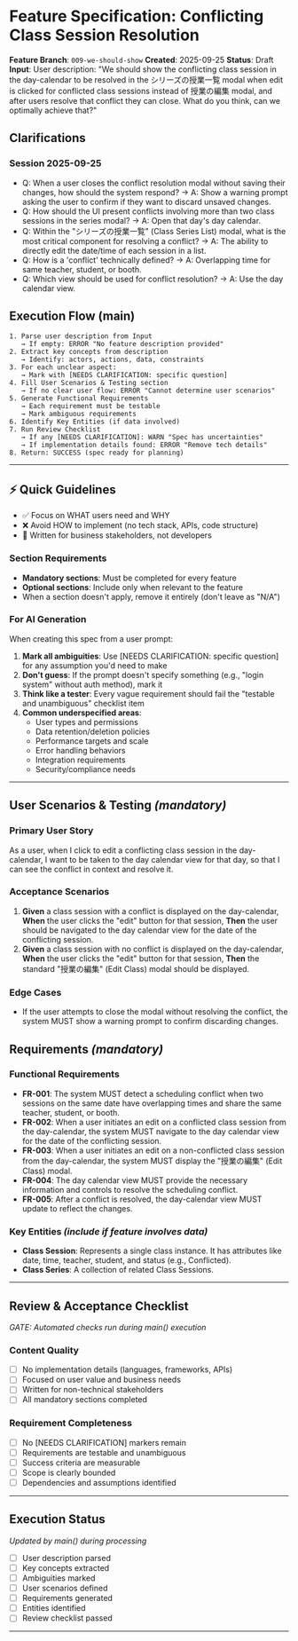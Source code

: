 # Feature Specification: Conflicting Class Session Resolution

**Feature Branch**: `009-we-should-show`
**Created**: 2025-09-25
**Status**: Draft
**Input**: User description: "We should show the conflicting class session in the day-calendar to be resolved in the シリーズの授業一覧 modal when edit is clicked for conflicted class sessions instead of 授業の編集 modal, and after users resolve that conflict they can close. What do you think, can we optimally achieve that?"

## Clarifications

### Session 2025-09-25
- Q: When a user closes the conflict resolution modal without saving their changes, how should the system respond? → A: Show a warning prompt asking the user to confirm if they want to discard unsaved changes.
- Q: How should the UI present conflicts involving more than two class sessions in the series modal? → A: Open that day's day calendar.
- Q: Within the "シリーズの授業一覧" (Class Series List) modal, what is the most critical component for resolving a conflict? → A: The ability to directly edit the date/time of each session in a list.
- Q: How is a 'conflict' technically defined? → A: Overlapping time for same teacher, student, or booth.
- Q: Which view should be used for conflict resolution? → A: Use the day calendar view.

## Execution Flow (main)
```
1. Parse user description from Input
   → If empty: ERROR "No feature description provided"
2. Extract key concepts from description
   → Identify: actors, actions, data, constraints
3. For each unclear aspect:
   → Mark with [NEEDS CLARIFICATION: specific question]
4. Fill User Scenarios & Testing section
   → If no clear user flow: ERROR "Cannot determine user scenarios"
5. Generate Functional Requirements
   → Each requirement must be testable
   → Mark ambiguous requirements
6. Identify Key Entities (if data involved)
7. Run Review Checklist
   → If any [NEEDS CLARIFICATION]: WARN "Spec has uncertainties"
   → If implementation details found: ERROR "Remove tech details"
8. Return: SUCCESS (spec ready for planning)
```

---

## ⚡ Quick Guidelines
- ✅ Focus on WHAT users need and WHY
- ❌ Avoid HOW to implement (no tech stack, APIs, code structure)
- 👥 Written for business stakeholders, not developers

### Section Requirements
- **Mandatory sections**: Must be completed for every feature
- **Optional sections**: Include only when relevant to the feature
- When a section doesn't apply, remove it entirely (don't leave as "N/A")

### For AI Generation
When creating this spec from a user prompt:
1. **Mark all ambiguities**: Use [NEEDS CLARIFICATION: specific question] for any assumption you'd need to make
2. **Don't guess**: If the prompt doesn't specify something (e.g., "login system" without auth method), mark it
3. **Think like a tester**: Every vague requirement should fail the "testable and unambiguous" checklist item
4. **Common underspecified areas**:
   - User types and permissions
   - Data retention/deletion policies
   - Performance targets and scale
   - Error handling behaviors
   - Integration requirements
   - Security/compliance needs

---

## User Scenarios & Testing *(mandatory)*

### Primary User Story
As a user, when I click to edit a conflicting class session in the day-calendar, I want to be taken to the day calendar view for that day, so that I can see the conflict in context and resolve it.

### Acceptance Scenarios
1. **Given** a class session with a conflict is displayed on the day-calendar, **When** the user clicks the "edit" button for that session, **Then** the user should be navigated to the day calendar view for the date of the conflicting session.
2. **Given** a class session with no conflict is displayed on the day-calendar, **When** the user clicks the "edit" button for that session, **Then** the standard "授業の編集" (Edit Class) modal should be displayed.

### Edge Cases
- If the user attempts to close the modal without resolving the conflict, the system MUST show a warning prompt to confirm discarding changes.

## Requirements *(mandatory)*

### Functional Requirements
- **FR-001**: The system MUST detect a scheduling conflict when two sessions on the same date have overlapping times and share the same teacher, student, or booth.
- **FR-002**: When a user initiates an edit on a conflicted class session from the day-calendar, the system MUST navigate to the day calendar view for the date of the conflicting session.
- **FR-003**: When a user initiates an edit on a non-conflicted class session from the day-calendar, the system MUST display the "授業の編集" (Edit Class) modal.
- **FR-004**: The day calendar view MUST provide the necessary information and controls to resolve the scheduling conflict.
- **FR-005**: After a conflict is resolved, the day-calendar view MUST update to reflect the changes.

### Key Entities *(include if feature involves data)*
- **Class Session**: Represents a single class instance. It has attributes like date, time, teacher, student, and status (e.g., Conflicted).
- **Class Series**: A collection of related Class Sessions.

---

## Review & Acceptance Checklist
*GATE: Automated checks run during main() execution*

### Content Quality
- [ ] No implementation details (languages, frameworks, APIs)
- [ ] Focused on user value and business needs
- [ ] Written for non-technical stakeholders
- [ ] All mandatory sections completed

### Requirement Completeness
- [ ] No [NEEDS CLARIFICATION] markers remain
- [ ] Requirements are testable and unambiguous
- [ ] Success criteria are measurable
- [ ] Scope is clearly bounded
- [ ] Dependencies and assumptions identified

---

## Execution Status
*Updated by main() during processing*

- [ ] User description parsed
- [ ] Key concepts extracted
- [ ] Ambiguities marked
- [ ] User scenarios defined
- [ ] Requirements generated
- [ ] Entities identified
- [ ] Review checklist passed

---